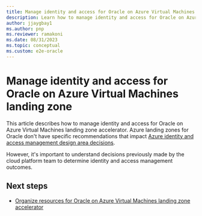 ```yaml
---
title: Manage identity and access for Oracle on Azure Virtual Machines landing zone
description: Learn how to manage identity and access for Oracle on Azure Virtual Machines landing zone.
author: jjaygbay1
ms.author: pnp
ms.reviewer: ramakoni
ms.date: 08/31/2023
ms.topic: conceptual
ms.custom: e2e-oracle
--- 
```


# Manage identity and access for Oracle on Azure Virtual Machines landing zone

This article describes how to manage identity and access for Oracle on Azure Virtual Machines landing zone accelerator. Azure landing zones for Oracle don't have specific recommendations that impact [Azure identity and access management design area decisions](../../ready/landing-zone/design-area/identity-access.md).

However, it's important to understand decisions previously made by the cloud platform team to determine identity and access management outcomes.

## Next steps

- [Organize resources for Oracle on Azure Virtual Machines landing zone accelerator](oracle-resource-organization-oracle-database-azure.md)
